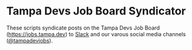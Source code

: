 # Tampa Devs Job Board Syndicator

These scripts syndicate posts on the Tampa Devs Job Board (https://jobs.tampa.dev) to [Slack](https://bit.ly/tampadevs-join-slack) and our varous social media channels ([@tampadevjobs](https://twitter.com/tampadevjobs)).